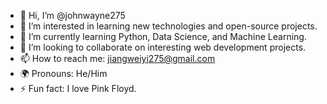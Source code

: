 - 👋 Hi, I’m @johnwayne275
- 👀 I’m interested in learning new technologies and open-source projects.
- 🌱 I’m currently learning Python, Data Science, and Machine Learning.
- 💞️ I’m looking to collaborate on interesting web development projects.
- 📫 How to reach me: jiangweiyi275@gmail.com
- 🌍 Pronouns: He/Him
- ⚡ Fun fact: I love Pink Floyd.

<!---
johnwayne275/johnwayne275 is a ✨ special ✨ repository because its `README.md` (this file) appears on your GitHub profile.
You can click the Preview link to take a look at your changes.
--->
